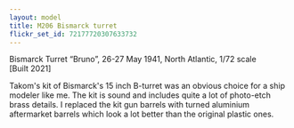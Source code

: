 ```yaml
---
layout: model
title: M206 Bismarck turret
flickr_set_id: 72177720307633732
---
```


Bismarck Turret “Bruno”, 26-27 May 1941, North Atlantic, 1/72 scale  
[Built 2021]

Takom&#39;s kit of Bismarck&#39;s 15 inch B-turret was an obvious choice for a ship modeler like me. The kit is sound and includes quite a lot of photo-etch brass details. I replaced the kit gun barrels with turned aluminium aftermarket barrels which look a lot better than the original plastic ones.


